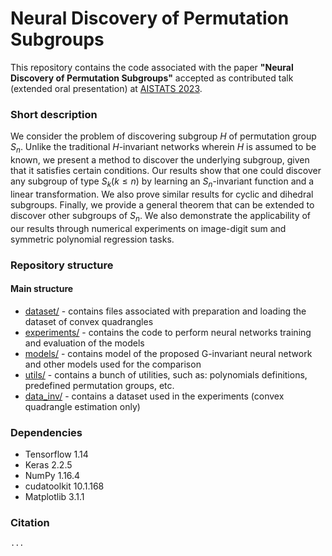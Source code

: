 # Neural Discovery of Permutation Subgroups

This repository contains the code associated with the paper **"Neural Discovery of Permutation Subgroups"** accepted as contributed talk (extended oral presentation) at [AISTATS 2023](http://aistats.org/aistats2023/).

### Short description
We consider the problem of discovering subgroup $H$ of permutation group $S_n$. Unlike the traditional $H$-invariant networks wherein $H$ is assumed to be known, we present a method to discover the underlying subgroup, given that it satisfies certain conditions. Our results show that one could discover any subgroup of type $S_k (k \leq n)$ by learning an $S_n$-invariant function and a linear transformation. We also prove similar results for cyclic and dihedral subgroups. Finally, we provide a general theorem that can be extended to discover other subgroups of $S_n$. We also demonstrate the applicability of our results through numerical experiments on image-digit sum and symmetric polynomial regression tasks.

### Repository structure

#### Main structure
* [dataset/](dataset/) - contains files associated with preparation and loading the dataset of convex quadrangles
* [experiments/](experiments/) - contains the code to perform neural networks training and evaluation of the models
* [models/](models/) - contains model of the proposed G-invariant neural network and other models used for the comparison
* [utils/](utils/) - contains a bunch of utilities, such as: polynomials definitions, predefined permutation groups, etc.
* [data_inv/](data_inv/) - contains a dataset used in the experiments (convex quadrangle estimation only)


### Dependencies
* Tensorflow 1.14
* Keras 2.2.5
* NumPy 1.16.4
* cudatoolkit 10.1.168
* Matplotlib 3.1.1


### Citation
```
...
```


